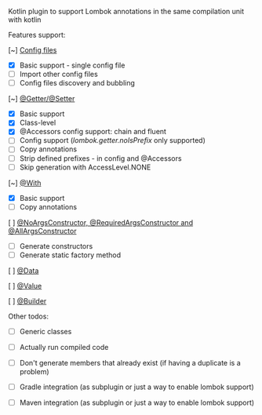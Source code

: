 Kotlin plugin to support Lombok annotations in the same compilation unit with kotlin

Features support:

[~] [Config files](https://projectlombok.org/features/configuration)

 - [x] Basic support - single config file
 - [ ] Import other config files
 - [ ] Config files discovery and bubbling

[~] [@Getter/@Setter](https://projectlombok.org/features/GetterSetter)
  
 - [x] Basic support
 - [x] Class-level 
 - [x] @Accessors config support: chain and fluent
 - [ ] Config support (_lombok.getter.noIsPrefix_ only supported)
 - [ ] Copy annotations
 - [ ] Strip defined prefixes - in config and @Accessors
 - [ ] Skip generation with AccessLevel.NONE

[~] [@With](https://projectlombok.org/features/With)
  
  - [x] Basic support
  - [ ] Copy annotations
  
[ ] [@NoArgsConstructor, @RequiredArgsConstructor and @AllArgsConstructor](https://projectlombok.org/features/constructor)
 - [ ] Generate constructors
 - [ ] Generate static factory method

[ ] [@Data](https://projectlombok.org/features/Data)

[ ] [@Value](https://projectlombok.org/features/Value)

[ ] [@Builder](https://projectlombok.org/features/Builder)


Other todos:
 - [ ] Generic classes
 - [ ] Actually run compiled code 
 - [ ] Don't generate members that already exist (if having a duplicate is a problem)
 - [ ] Gradle integration (as subplugin or just a way to enable lombok support)
 - [ ] Maven integration (as subplugin or just a way to enable lombok support)



 
